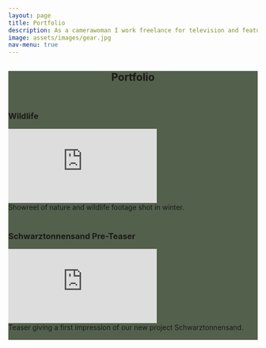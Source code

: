 ```yaml
---
layout: page
title: Portfolio
description: As a camerawoman I work freelance for television and feature films. As a producer, together with my team, I realize entire productions.
image: assets/images/gear.jpg
nav-menu: true
---
```


<!-- Main -->
<div id="main" class="alt" style="background-color: #192b0fbd">

<!-- One -->
<section id="one">
	<div class="inner">
		<header class="major">
			<h1>Portfolio</h1>
		</header>

<h3>Wildlife</h3>
 <iframe class="responsive-iframe" src="https://www.youtube.com/embed/q0gJbnsmHEI?si=JudJfFj3w6aR2Yx5" title="YouTube video player" frameborder="0" allow="accelerometer; autoplay; center; clipboard-write; encrypted-media; gyroscope; picture-in-picture; web-share" referrerpolicy="strict-origin-when-cross-origin" allowfullscreen></iframe>
 <br>
 Showreel of nature and wildlife footage shot in winter.
 <br>
<br>

 
<h3>Schwarztonnensand Pre-Teaser</h3>
 <iframe class="responsive-iframe" src="https://www.youtube.com/embed/Axchr4g_x0U?si=IlsOYkR48Ks2B4O_" title="YouTube video player" frameborder="0" allow="accelerometer; autoplay; clipboard-write; encrypted-media; gyroscope; picture-in-picture; web-share" referrerpolicy="strict-origin-when-cross-origin" allowfullscreen></iframe>
  <br>
Teaser giving a first impression of our new project Schwarztonnensand.
 <br>
<br>
